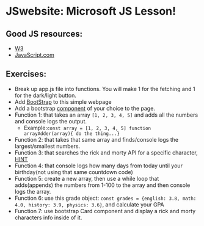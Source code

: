 # JSwebsite: Microsoft JS Lesson!

## Good JS resources:
- [W3](https://www.w3schools.com/js/default.asp)
- [JavaScript.com](https://www.javascript.com/resources)

## Exercises:
- Break up app.js file into functions. You will make 1 for the fetching and 1 for the dark/light button.
- Add [BootStrap](https://getbootstrap.com/docs/5.2/getting-started/introduction/#cdn-links) to this simple webpage 
- Add a bootstrap [component](https://getbootstrap.com/docs/5.2/components/buttons/) of your choice to the page. 
- Function 1: that takes an array `[1, 2, 3, 4, 5]` and adds all the numbers and console logs the output.
    - Example:`const array = [1, 2, 3, 4, 5] function arrayAdder(array){ do the thing...}`
- Function 2: that takes that same array and finds/console logs the largest/smallest numbers.
- Function 3: that searches the rick and morty API for a specific character, [HINT](https://rickandmortyapi.com/documentation/#filter-characters)
- Function 4: that console logs how many days from today until your birthday(not using that same countdown code)
- Function 5: create a new array, then use a while loop that adds(appends) the numbers from 1-100 to the array and then console logs the array. 
- Function 6: use this grade object: `const grades = {english: 3.8, math: 4.0, history: 3.9, physics: 3.6}`, and calculate your GPA 
- Function 7: use bootstrap Card component and display a rick and morty characters info inside of it. 
